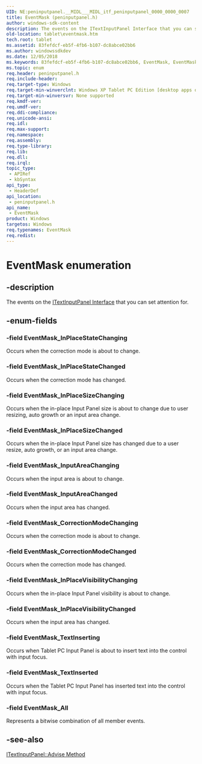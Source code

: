 ```yaml
---
UID: NE:peninputpanel.__MIDL___MIDL_itf_peninputpanel_0000_0000_0007
title: EventMask (peninputpanel.h)
author: windows-sdk-content
description: The events on the ITextInputPanel Interface that you can set attention for.
old-location: tablet\eventmask.htm
tech.root: tablet
ms.assetid: 83fefdcf-eb5f-4fb6-b107-dc8abce02bb6
ms.author: windowssdkdev
ms.date: 12/05/2018
ms.keywords: 83fefdcf-eb5f-4fb6-b107-dc8abce02bb6, EventMask, EventMask enumeration [Tablet PC], EventMask_All, EventMask_CorrectionModeChanged, EventMask_CorrectionModeChanging, EventMask_InPlaceSizeChanged, EventMask_InPlaceSizeChanging, EventMask_InPlaceStateChanged, EventMask_InPlaceStateChanging, EventMask_InPlaceVisibilityChanged, EventMask_InPlaceVisibilityChanging, EventMask_InputAreaChanged, EventMask_InputAreaChanging, EventMask_TextInserted, EventMask_TextInserting, peninputpanel/EventMask, peninputpanel/EventMask_All, peninputpanel/EventMask_CorrectionModeChanged, peninputpanel/EventMask_CorrectionModeChanging, peninputpanel/EventMask_InPlaceSizeChanged, peninputpanel/EventMask_InPlaceSizeChanging, peninputpanel/EventMask_InPlaceStateChanged, peninputpanel/EventMask_InPlaceStateChanging, peninputpanel/EventMask_InPlaceVisibilityChanged, peninputpanel/EventMask_InPlaceVisibilityChanging, peninputpanel/EventMask_InputAreaChanged, peninputpanel/EventMask_InputAreaChanging, peninputpanel/EventMask_TextInserted, peninputpanel/EventMask_TextInserting, tablet.eventmask
ms.topic: enum
req.header: peninputpanel.h
req.include-header: 
req.target-type: Windows
req.target-min-winverclnt: Windows XP Tablet PC Edition [desktop apps only]
req.target-min-winversvr: None supported
req.kmdf-ver: 
req.umdf-ver: 
req.ddi-compliance: 
req.unicode-ansi: 
req.idl: 
req.max-support: 
req.namespace: 
req.assembly: 
req.type-library: 
req.lib: 
req.dll: 
req.irql: 
topic_type:
 - APIRef
 - kbSyntax
api_type:
 - HeaderDef
api_location:
 - peninputpanel.h
api_name:
 - EventMask
product: Windows
targetos: Windows
req.typenames: EventMask
req.redist: 
---
```


# EventMask enumeration


## -description



The events on the <a href="https://msdn.microsoft.com/1e719900-db58-430d-9059-efb3f884f6f0">ITextInputPanel Interface</a> that you can set attention for.




## -enum-fields




### -field EventMask_InPlaceStateChanging

Occurs when the correction mode is about to change.
          


### -field EventMask_InPlaceStateChanged

Occurs when the correction mode has changed.
          


### -field EventMask_InPlaceSizeChanging

Occurs when the in-place Input Panel size is about to change due to user resizing, auto growth or an input area change.
          


### -field EventMask_InPlaceSizeChanged

Occurs when the in-place Input Panel size has changed due to a user resize, auto growth, or an input area change.
          


### -field EventMask_InputAreaChanging

Occurs when the input area is about to change.
          


### -field EventMask_InputAreaChanged

Occurs when the input area has changed.
          


### -field EventMask_CorrectionModeChanging

Occurs when the correction mode is about to change.
          


### -field EventMask_CorrectionModeChanged

Occurs when the correction mode has changed.
          


### -field EventMask_InPlaceVisibilityChanging

Occurs when the in-place Input Panel visibility is about to change.
          


### -field EventMask_InPlaceVisibilityChanged

Occurs when the input area has changed.
          


### -field EventMask_TextInserting

Occurs when Tablet PC Input Panel is about to insert text into the control with input focus.
          


### -field EventMask_TextInserted

Occurs when the Tablet PC Input Panel has inserted text into the control with input focus.
          


### -field EventMask_All

Represents a bitwise combination of all member events.
          


## -see-also




<a href="https://msdn.microsoft.com/4ea32572-84e6-4230-a634-fc83cb86601f">ITextInputPanel::Advise Method</a>
 

 

